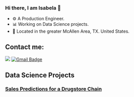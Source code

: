 ### Hi there, I am Isabela 👋

- ⚙️ A Production Engineer.
- 📊 Working on Data Science projects.
- 📍 Located in the greater McAllen Area, TX. United States.

## Contact me:
[<img src="https://img.shields.io/badge/linkedin-%230077B5.svg?&style=for-the-badge&logo=linkedin&logoColor=white" />](https://www.linkedin.com/in/irbarbosa/)
[![Gmail Badge](https://img.shields.io/badge/Gmail-D14836?style=for-the-badge&logo=gmail&logoColor=white&link=mailto:isabela.barbosa@gmail.com)](mailto:isabela.barbosa@gmail.com)

## Data Science Projects

### [Sales Predictions for a Drugstore Chain](https://github.com/belabarbosa/Store_Sales_Prediction)
